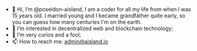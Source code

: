 - 👋 Hi, I’m @poseidon-aisland, I am a coder for all my life from when I was 15 years old. I married young and I became grandfather quite early, so you can guess how many centuries I'm on the earth.
- 👀 I’m interested in decentralized web and blockchain technology;
- 🌱 I’m very curios and a fool;
- 📫 How to reach me: admin@aisland.io

<!---
poseidon-aisland/poseidon-aisland is a ✨ special ✨ repository because its `README.md` (this file) appears on your GitHub profile.
You can click the Preview link to take a look at your changes.
--->

